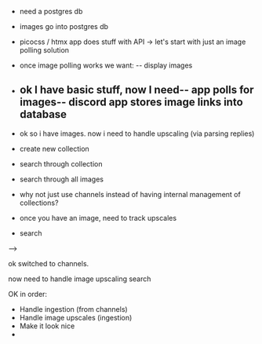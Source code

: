 - need a postgres db
- images go into postgres db
- picocss / htmx app does stuff with API -> let's start with just an image polling solution
- once image polling works we want:
  -- display images

- ## ok I have basic stuff, now I need-- app polls for images-- discord app stores image links into database

- ok so i have images. now i need to handle upscaling (via parsing replies)
- create new collection
- search through collection
- search through all images

- why not just use channels instead of having internal management of collections?
- once you have an image, need to track upscales
- search

-->

ok switched to channels.

now need to handle image upscaling
search

OK in order:

- Handle ingestion (from channels)
- Handle image upscales (ingestion)
- Make it look nice
-
